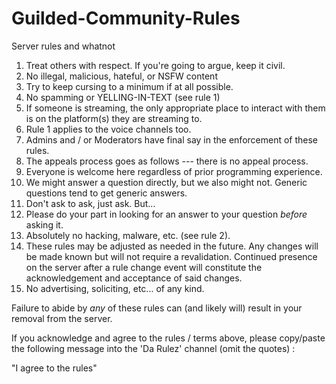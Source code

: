# Guilded-Community-Rules
Server rules and whatnot
1. Treat others with respect. If you're going to argue, keep it civil.
2. No illegal, malicious, hateful, or NSFW content
3. Try to keep cursing to a minimum if at all possible.
4. No spamming or YELLING-IN-TEXT (see rule 1)
5. If someone is streaming, the only appropriate place to interact with them is on the platform(s) they are streaming to.
6. Rule 1 applies to the voice channels too.
7. Admins and / or Moderators have final say in the enforcement of these rules.
8. The appeals process goes as follows --- there is no appeal process.
9. Everyone is welcome here regardless of prior programming experience.
10. We might answer a question directly, but we also might not. Generic questions tend to get generic answers.
11. Don't ask to ask, just ask. But...
12. Please do your part in looking for an answer to your question *before* asking it.
13. Absolutely no hacking, malware, etc. (see rule 2).
14. These rules may be adjusted as needed in the future. Any changes will be made known but will not require a revalidation.
    Continued presence on the server after a rule change event will constitute the acknowledgement and acceptance of said changes.
15. No advertising, soliciting, etc... of any kind.

Failure to abide by *any* of these rules can (and likely will) result in your removal from the server.

If you acknowledge and agree to the rules / terms above, please copy/paste the following message into the 'Da Rulez' channel (omit the quotes) :

"I agree to the rules"
